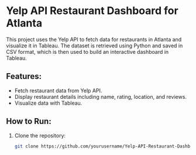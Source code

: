 # Yelp API Restaurant Dashboard for Atlanta

This project uses the Yelp API to fetch data for restaurants in Atlanta and visualize it in Tableau. The dataset is retrieved using Python and saved in CSV format, which is then used to build an interactive dashboard in Tableau.

## Features:
- Fetch restaurant data from Yelp API.
- Display restaurant details including name, rating, location, and reviews.
- Visualize data with Tableau.

## How to Run:
1. Clone the repository:
   ```bash
   git clone https://github.com/yourusername/Yelp-API-Restaurant-Dashboard.git
